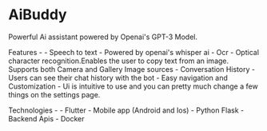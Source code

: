 # AiBuddy

Powerful Ai assistant powered by Openai's GPT-3 Model.

Features -
    - Speech to text - Powered by openai's whisper ai
    - Ocr - Optical character recognition.Enables the user to copy text from an image. Supports both Camera and Gallery Image sources
    - Conversation History - Users can see their chat history with the bot
    - Easy navigation and Customization - Ui is intuitive to use and you can pretty much change a few things on the settings page.

Technologies -
    - Flutter - Mobile app (Android and Ios)
    - Python Flask - Backend Apis
    - Docker
    
